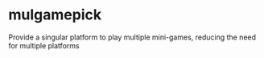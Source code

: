 # mulgamepick
Provide a singular platform to play multiple mini-games,  reducing the need for multiple platforms

